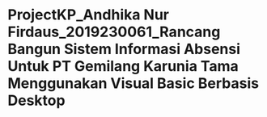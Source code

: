 # ProjectKP_Andhika Nur Firdaus_2019230061_Rancang Bangun Sistem Informasi Absensi Untuk PT Gemilang Karunia Tama Menggunakan Visual Basic Berbasis Desktop
